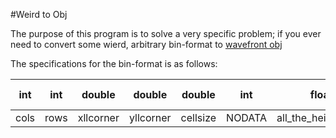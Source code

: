 #Weird to Obj

The purpose of this program is to solve a very specific problem; if you ever
need to convert some wierd, arbitrary bin-format to [wavefront obj](http://en.wikipedia.org/wiki/Wavefront_.obj_file)


The specifications for the bin-format is as follows:

|int| int |double|double|double|int |float|(rows*cols times)|
| --|:---:|:----:|:----:|:----:|:--:|:---:|----------------:|
|cols| rows| xllcorner| yllcorner| cellsize| NODATA| all_the_height_data|